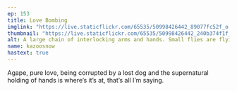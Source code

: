 ```yaml
---
ep: 153
title: Love Bombing
imglink: "https://live.staticflickr.com/65535/50998426442_89077fc52f_o.jpg"
thumbnail: "https://live.staticflickr.com/65535/50998426442_240b374f1f_q.jpg"
alt: A large chain of interlocking arms and hands. Small flies are flying around the arm-hand conglomeration.
name: kazoosnow
hastext: true
---
```

Agape, pure love, being corrupted by a lost dog and the supernatural holding of hands is where’s it’s at, that’s all I’m saying.